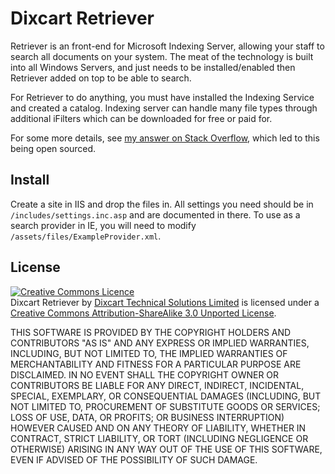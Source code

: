 Dixcart Retriever
============

Retriever is an front-end for Microsoft Indexing Server, allowing your staff to search all documents on your system.  The meat of the technology is built into all Windows Servers, and just needs to be installed/enabled then Retriever added on top to be able to search.

For Retriever to do anything, you must have installed the Indexing Service and created a catalog.  Indexing server can handle many file types through additional iFilters which can be downloaded for free or paid for.

For some more details, see [my answer on Stack Overflow](http://stackoverflow.com/questions/6817291/indexing-files-and-searching-them-through-web-application/6830824#6830824), which led to this being open sourced.

Install
---------

Create a site in IIS and drop the files in.  All settings you need should be in `/includes/settings.inc.asp` and are documented in there.  To use as a search provider in IE, you will need to modify `/assets/files/ExampleProvider.xml`.

License
-----------
<a rel="license" href="http://creativecommons.org/licenses/by-sa/3.0/"><img alt="Creative Commons Licence" style="border-width:0" src="http://i.creativecommons.org/l/by-sa/3.0/88x31.png" /></a><br /><span xmlns:dct="http://purl.org/dc/terms/" href="http://purl.org/dc/dcmitype/InteractiveResource" property="dct:title" rel="dct:type">Dixcart Retriever</span> by <a xmlns:cc="http://creativecommons.org/ns#" href="http://dixcart.com/it" property="cc:attributionName" rel="cc:attributionURL">Dixcart Technical Solutions Limited</a> is licensed under a <a rel="license" href="http://creativecommons.org/licenses/by-sa/3.0/">Creative Commons Attribution-ShareAlike 3.0 Unported License</a>.

THIS SOFTWARE IS PROVIDED BY THE COPYRIGHT HOLDERS AND CONTRIBUTORS "AS IS" AND ANY EXPRESS OR IMPLIED WARRANTIES, INCLUDING, BUT NOT LIMITED TO, THE IMPLIED WARRANTIES OF MERCHANTABILITY AND FITNESS FOR A PARTICULAR PURPOSE ARE DISCLAIMED. IN NO EVENT SHALL THE COPYRIGHT OWNER OR CONTRIBUTORS BE LIABLE FOR ANY DIRECT, INDIRECT, INCIDENTAL, SPECIAL, EXEMPLARY, OR CONSEQUENTIAL DAMAGES (INCLUDING, BUT NOT LIMITED TO, PROCUREMENT OF SUBSTITUTE GOODS OR SERVICES; LOSS OF USE, DATA, OR PROFITS; OR BUSINESS INTERRUPTION) HOWEVER CAUSED AND ON ANY THEORY OF LIABILITY, WHETHER IN CONTRACT, STRICT LIABILITY, OR TORT (INCLUDING NEGLIGENCE OR OTHERWISE) ARISING IN ANY WAY OUT OF THE USE OF THIS SOFTWARE, EVEN IF ADVISED OF THE POSSIBILITY OF SUCH DAMAGE.